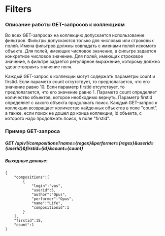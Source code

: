 # Filters

### Описание работы GET-запросов к коллекциям

Во всех GET-запросах на коллекцию допускается использование фильтров. 
Фильтры допускаются только для числовых или строковых полей.
Имена фильтров должны совпадать с именами полей искомого объекта.
Для полей, имеющих числовое значение, в фильтре задается конкретное числовое значение.
Для полей, имеющих строковое значение, в фильтре задается регулярное выражение, которому должно удовлетвораять значение поля.
<br />

Каждый GET-запрос к коллекции могут содержать параметры count и firstid.
Если параметр count отсутствует, то предполагается, что его значение равно 10.
Если параметр firstid отсутствует, то предполагается, что его значение равно 1.
Параметр count определяет количество объектов, которое необходимо вернуть.
Параметр firstid определяет с какого объекта продолжать поиск.
Каждый GET-запрос к коллекции возвращает количество найденных объектов в поле "count", 
а также, если поиск не дошел до конца коллекции, id объекта, с которого надо продолжать поиск, в поле "firstid".

### Пример GET-запроса

##### GET /apiv1/compositions?name={regex}&performer={regex}&userid={userid}&firstid={id}&count={count}
##### Выходные данные:
    {
        "compositions":[
            {
                "login":"vas",
                "userid":5,
                "author":"Opus",
                "performer":"Opus",
                "name":"Life",
                "compositionid":1
            }
        ],
        "firstid":15,
        "count":1
    }


